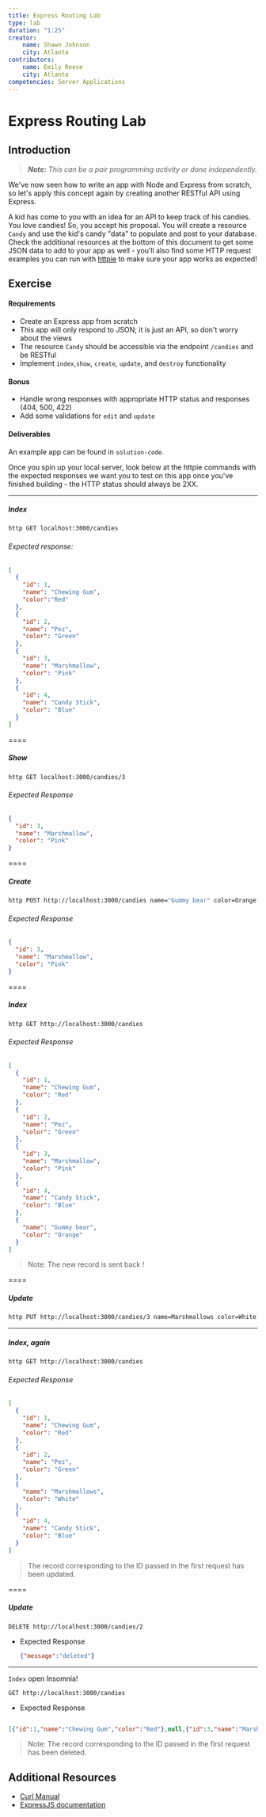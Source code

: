 ```yaml
---
title: Express Routing Lab
type: lab
duration: "1:25"
creator:
    name: Shawn Johnson
    city: Atlanta
contributors:
    name: Emily Reese
    city: Atlanta
competencies: Server Applications
---
```



# Express Routing Lab

## Introduction

> ***Note:*** _This can be a pair programming activity or done independently._

We've now seen how to write an app with Node and Express from scratch, so let's apply this concept again by creating another RESTful API using Express.

A kid has come to you with an idea for an API to keep track of his candies.  You love candies!  So, you accept his proposal. You will create a resource `Candy` and use the kid's candy "data" to populate and post to your database. Check the additional resources at the bottom of this document to get some JSON data to add to your app as well - you’ll also find some HTTP request examples you can run with [httpie](https://github.com/jkbrzt/httpie) to make sure your app works as expected!

## Exercise

#### Requirements

- Create an Express app from scratch
- This app will only respond to JSON; it is just an API, so don't worry about the views
- The resource `Candy` should be accessible via the endpoint `/candies` and be RESTful
- Implement `index`,`show`, `create`, `update`, and `destroy` functionality

#### Bonus

- Handle wrong responses with appropriate HTTP status and responses (404, 500, 422)
- Add some validations for `edit` and `update`


#### Deliverables

An example app can be found in `solution-code`.

Once you spin up your local server, look below at the httpie commands with the expected responses we want you to test on this app once you've finished building - the HTTP status should always be 2XX.

----

##### Index

```bash
http GET localhost:3000/candies
```

###### Expected response:
```json
[
  {
    "id": 1,
    "name": "Chewing Gum",
    "color":"Red"
  },
  {
    "id": 2,
    "name": "Pez",
    "color": "Green"
  },
  {
    "id": 3,
    "name": "Marshmallow",
    "color": "Pink"
  },
  {
    "id": 4,
    "name": "Candy Stick",
    "color": "Blue"
  }
]
```

====

##### Show

```bash
http GET localhost:3000/candies/3
```

###### Expected Response

```json
{
  "id": 3,
  "name": "Marshmallow",
  "color": "Pink"
}
```

====

##### Create

```bash
http POST http://localhost:3000/candies name="Gummy bear" color=Orange
```

###### Expected Response
```json
{
  "id": 3,
  "name": "Marshmallow",
  "color": "Pink"
}
```

====

##### Index

```bash
http GET http://localhost:3000/candies
```

###### Expected Response

```json
[
  {
    "id": 1,
    "name": "Chewing Gum",
    "color": "Red"
  },
  {
    "id": 2,
    "name": "Pez",
    "color": "Green"
  },
  {
    "id": 3,
    "name": "Marshmallow",
    "color": "Pink"
  },
  {
    "id": 4,
    "name": "Candy Stick",
    "color": "Blue"
  },
  {
    "name": "Gummy bear",
    "color": "Orange"
  }
]
```

> Note: The new record is sent back !

====

##### Update

```bash
http PUT http://localhost:3000/candies/3 name=Marshmallows color=White
```

---

##### Index, again

```bash
http GET http://localhost:3000/candies
```

###### Expected Response

```json
[
  {
    "id": 1,
    "name": "Chewing Gum",
    "color": "Red"
  },
  {
    "id": 2,
    "name": "Pez",
    "color": "Green"
  },
  {
    "name": "Marshmallows",
    "color": "White"
  },
  {
    "id": 4,
    "name": "Candy Stick",
    "color": "Blue"
  }
]
```

> The record corresponding to the ID passed in the first request has been updated.

====

##### Update

```
DELETE http://localhost:3000/candies/2
```

  - Expected Response
    ```json
    {"message":"deleted"}
    ```

---

`Index` open Insomnia!

```
GET http://localhost:3000/candies
```

 - Expected Response

  ```json

  [{"id":1,"name":"Chewing Gum","color":"Red"},null,{"id":3,"name":"Marshmallow","color":"Pink"},{"id":4,"name":"Candy Stick","color":"Blue"}]
  ```

> Note: The record corresponding to the ID passed in the first request has been deleted.



## Additional Resources

- [Curl Manual](http://curl.haxx.se/docs/manual.html)
- [ExpressJS documentation](http://expressjs.com/4x/api.html)
